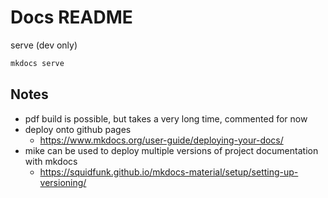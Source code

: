 # Docs README

serve (dev only)
```bash
mkdocs serve
```


## Notes

* pdf build is possible, but takes a very long time, commented for now
* deploy onto github pages
    - https://www.mkdocs.org/user-guide/deploying-your-docs/
* mike can be used to deploy multiple versions of project documentation with mkdocs
    - https://squidfunk.github.io/mkdocs-material/setup/setting-up-versioning/